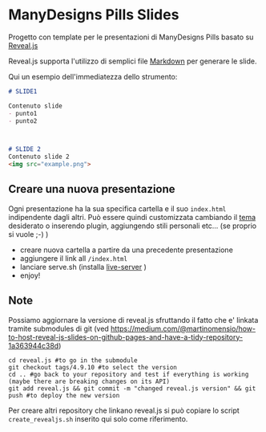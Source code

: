 # ManyDesigns Pills Slides

Progetto con template per le presentazioni di ManyDesigns Pills basato su [Reveal.js](https://revealjs.com/)

Reveal.js supporta l'utilizzo di semplici file [Markdown](https://revealjs.com/markdown/) per generare le slide. 

Qui un esempio dell'immediatezza dello strumento:
```markdown
# SLIDE1

Contenuto slide 
- punto1
- punto2



# SLIDE 2
Contenuto slide 2
<img src="example.png">
```

## Creare una nuova presentazione

Ogni presentazione ha la sua specifica cartella e il suo `index.html` indipendente dagli altri.
Può essere quindi customizzata cambiando il [tema](https://revealjs.com/themes/) desiderato
o inserendo plugin, aggiungendo stili personali etc... (se proprio si vuole ;-) )

- creare nuova cartella a partire da una precedente presentazione 
- aggiungere il link all `/index.html`  
- lanciare serve.sh (installa [live-server](https://github.com/tapio/live-server#readme) )
- enjoy!


## Note

Possiamo aggiornare la versione di reveal.js sfruttando il fatto che e' linkata tramite
submodules di git (ved https://medium.com/@martinomensio/how-to-host-reveal-js-slides-on-github-pages-and-have-a-tidy-repository-1a363944c38d)
```shell script
cd reveal.js #to go in the submodule
git checkout tags/4.9.10 #to select the version
cd .. #go back to your repository and test if everything is working (maybe there are breaking changes on its API)
git add reveal.js && git commit -m "changed reveal.js version" && git push #to deploy the new version
```

Per creare altri repository che linkano reveal.js si può copiare lo script `create_revealjs.sh` inserito qui solo come riferimento.
